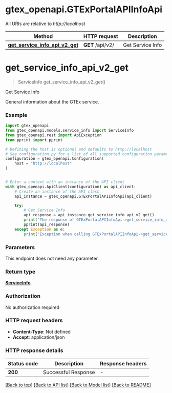 # gtex_openapi.GTExPortalAPIInfoApi

All URIs are relative to *http://localhost*

Method | HTTP request | Description
------------- | ------------- | -------------
[**get_service_info_api_v2_get**](GTExPortalAPIInfoApi.md#get_service_info_api_v2_get) | **GET** /api/v2/ | Get Service Info


# **get_service_info_api_v2_get**
> ServiceInfo get_service_info_api_v2_get()

Get Service Info

General information about the GTEx service.

### Example


```python
import gtex_openapi
from gtex_openapi.models.service_info import ServiceInfo
from gtex_openapi.rest import ApiException
from pprint import pprint

# Defining the host is optional and defaults to http://localhost
# See configuration.py for a list of all supported configuration parameters.
configuration = gtex_openapi.Configuration(
    host = "http://localhost"
)


# Enter a context with an instance of the API client
with gtex_openapi.ApiClient(configuration) as api_client:
    # Create an instance of the API class
    api_instance = gtex_openapi.GTExPortalAPIInfoApi(api_client)

    try:
        # Get Service Info
        api_response = api_instance.get_service_info_api_v2_get()
        print("The response of GTExPortalAPIInfoApi->get_service_info_api_v2_get:\n")
        pprint(api_response)
    except Exception as e:
        print("Exception when calling GTExPortalAPIInfoApi->get_service_info_api_v2_get: %s\n" % e)
```



### Parameters

This endpoint does not need any parameter.

### Return type

[**ServiceInfo**](ServiceInfo.md)

### Authorization

No authorization required

### HTTP request headers

 - **Content-Type**: Not defined
 - **Accept**: application/json

### HTTP response details

| Status code | Description | Response headers |
|-------------|-------------|------------------|
**200** | Successful Response |  -  |

[[Back to top]](#) [[Back to API list]](../README.md#documentation-for-api-endpoints) [[Back to Model list]](../README.md#documentation-for-models) [[Back to README]](../README.md)

